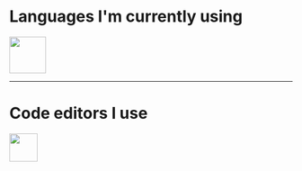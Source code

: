 # Languages I'm currently using
<div>

 [<img src="https://upload.wikimedia.org/wikipedia/commons/d/d5/Rust_programming_language_black_logo.svg" width="65px" />][Rust]

[Rust]: https://rust-lang.org
</div>


---

# Code editors I use
<div>

 [<img src="https://raw.githubusercontent.com/neovim/neovim.github.io/master/logos/neovim-mark-flat.svg" width="50px" />][Neovim]
 
[Neovim]: https://neovim.io/
</div>
